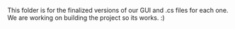 This folder is for the finalized versions of our GUI and .cs files for each one. We are working on building the project so its works. :)
